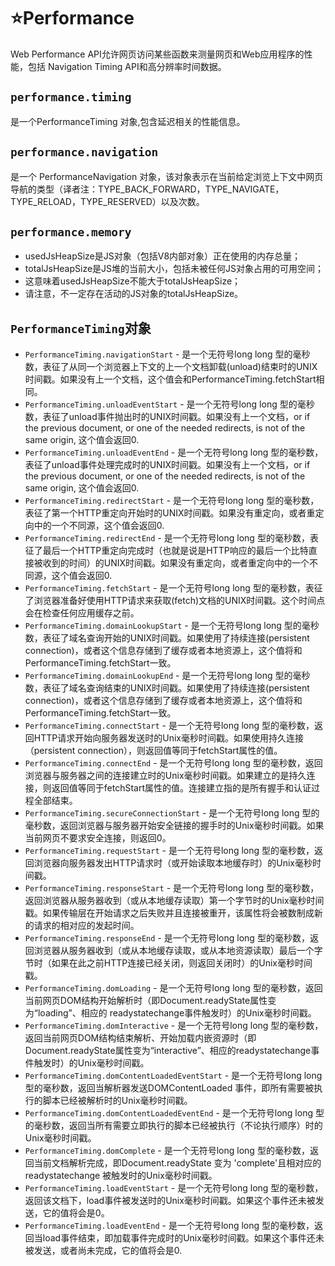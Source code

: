 # :star:Performance
Web Performance API允许网页访问某些函数来测量网页和Web应用程序的性能，包括 Navigation Timing API和高分辨率时间数据。

## `performance.timing`
是一个PerformanceTiming 对象,包含延迟相关的性能信息。

## `performance.navigation`
是一个 PerformanceNavigation 对象，该对象表示在当前给定浏览上下文中网页导航的类型（译者注：TYPE_BACK_FORWARD，TYPE_NAVIGATE， TYPE_RELOAD，TYPE_RESERVED）以及次数。

## `performance.memory`
* usedJsHeapSize是JS对象（包括V8内部对象）正在使用的内存总量；
* totalJsHeapSize是JS堆的当前大小，包括未被任何JS对象占用的可用空间；
* 这意味着usedJsHeapSize不能大于totalJsHeapSize；
* 请注意，不一定存在活动的JS对象的totalJsHeapSize。

## `PerformanceTiming`对象
* `PerformanceTiming.navigationStart` - 是一个无符号long long 型的毫秒数，表征了从同一个浏览器上下文的上一个文档卸载(unload)结束时的UNIX时间戳。如果没有上一个文档，这个值会和PerformanceTiming.fetchStart相同。
* `PerformanceTiming.unloadEventStart` - 是一个无符号long long 型的毫秒数，表征了unload事件抛出时的UNIX时间戳。如果没有上一个文档，or if the previous document, or one of the needed redirects, is not of the same origin, 这个值会返回0.
* `PerformanceTiming.unloadEventEnd` - 是一个无符号long long 型的毫秒数，表征了unload事件处理完成时的UNIX时间戳。如果没有上一个文档，or if the previous document, or one of the needed redirects, is not of the same origin, 这个值会返回0.
* `PerformanceTiming.redirectStart` - 是一个无符号long long 型的毫秒数，表征了第一个HTTP重定向开始时的UNIX时间戳。如果没有重定向，或者重定向中的一个不同源，这个值会返回0.
* `PerformanceTiming.redirectEnd` - 是一个无符号long long 型的毫秒数，表征了最后一个HTTP重定向完成时（也就是说是HTTP响应的最后一个比特直接被收到的时间）的UNIX时间戳。如果没有重定向，或者重定向中的一个不同源，这个值会返回0.
* `PerformanceTiming.fetchStart` - 是一个无符号long long 型的毫秒数，表征了浏览器准备好使用HTTP请求来获取(fetch)文档的UNIX时间戳。这个时间点会在检查任何应用缓存之前。
* `PerformanceTiming.domainLookupStart` - 是一个无符号long long 型的毫秒数，表征了域名查询开始的UNIX时间戳。如果使用了持续连接(persistent connection)，或者这个信息存储到了缓存或者本地资源上，这个值将和 PerformanceTiming.fetchStart一致。
* `PerformanceTiming.domainLookupEnd` - 是一个无符号long long 型的毫秒数，表征了域名查询结束的UNIX时间戳。如果使用了持续连接(persistent connection)，或者这个信息存储到了缓存或者本地资源上，这个值将和 PerformanceTiming.fetchStart一致。
* `PerformanceTiming.connectStart` - 是一个无符号long long 型的毫秒数，返回HTTP请求开始向服务器发送时的Unix毫秒时间戳。如果使用持久连接（persistent connection），则返回值等同于fetchStart属性的值。
* `PerformanceTiming.connectEnd` - 是一个无符号long long 型的毫秒数，返回浏览器与服务器之间的连接建立时的Unix毫秒时间戳。如果建立的是持久连接，则返回值等同于fetchStart属性的值。连接建立指的是所有握手和认证过程全部结束。
* `PerformanceTiming.secureConnectionStart` - 是一个无符号long long 型的毫秒数，返回浏览器与服务器开始安全链接的握手时的Unix毫秒时间戳。如果当前网页不要求安全连接，则返回0。
* `PerformanceTiming.requestStart` - 是一个无符号long long 型的毫秒数，返回浏览器向服务器发出HTTP请求时（或开始读取本地缓存时）的Unix毫秒时间戳。
* `PerformanceTiming.responseStart` - 是一个无符号long long 型的毫秒数，返回浏览器从服务器收到（或从本地缓存读取）第一个字节时的Unix毫秒时间戳。如果传输层在开始请求之后失败并且连接被重开，该属性将会被数制成新的请求的相对应的发起时间。
* `PerformanceTiming.responseEnd` - 是一个无符号long long 型的毫秒数，返回浏览器从服务器收到（或从本地缓存读取，或从本地资源读取）最后一个字节时（如果在此之前HTTP连接已经关闭，则返回关闭时）的Unix毫秒时间戳。
* `PerformanceTiming.domLoading` - 是一个无符号long long 型的毫秒数，返回当前网页DOM结构开始解析时（即Document.readyState属性变为“loading”、相应的 readystatechange事件触发时）的Unix毫秒时间戳。
* `PerformanceTiming.domInteractive` - 是一个无符号long long 型的毫秒数，返回当前网页DOM结构结束解析、开始加载内嵌资源时（即Document.readyState属性变为“interactive”、相应的readystatechange事件触发时）的Unix毫秒时间戳。
* `PerformanceTiming.domContentLoadedEventStart` - 是一个无符号long long 型的毫秒数，返回当解析器发送DOMContentLoaded 事件，即所有需要被执行的脚本已经被解析时的Unix毫秒时间戳。
* `PerformanceTiming.domContentLoadedEventEnd` - 是一个无符号long long 型的毫秒数，返回当所有需要立即执行的脚本已经被执行（不论执行顺序）时的Unix毫秒时间戳。
* `PerformanceTiming.domComplete` - 是一个无符号long long 型的毫秒数，返回当前文档解析完成，即Document.readyState 变为 'complete'且相对应的readystatechange 被触发时的Unix毫秒时间戳。
* `PerformanceTiming.loadEventStart` - 是一个无符号long long 型的毫秒数，返回该文档下，load事件被发送时的Unix毫秒时间戳。如果这个事件还未被发送，它的值将会是0。
* `PerformanceTiming.loadEventEnd` - 是一个无符号long long 型的毫秒数，返回当load事件结束，即加载事件完成时的Unix毫秒时间戳。如果这个事件还未被发送，或者尚未完成，它的值将会是0.
















